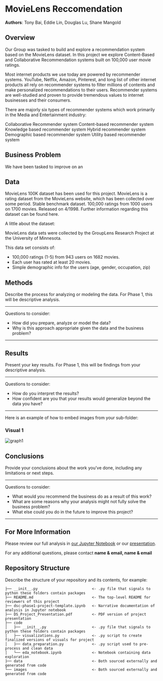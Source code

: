 # MovieLens Reccomendation

**Authors**: Tony Bai, Eddie Lin, Douglas Lu, Shane Mangold

## Overview

Our Group was tasked to build and explore a recommendation system based on the MovieLens dataset. In this project we explore Content-Based and Collaborative Recommendation systems built on 100,000 user movie ratings.

Most internet products we use today are powered by recommender systems. YouTube, Netflix, Amazon, Pinterest, and long list of other internet products all rely on recommender systems to filter millions of contents and make personalized recommendations to their users. Recommender systems are well-studied and proven to provide tremendous values to internet businesses and their consumers.

There are majorly six types of recommender systems which work primarily in the Media and Entertainment industry:

Collaborative Recommender system
Content-based recommender system
Knowledge based recommender system
Hybrid recommender system
Demographic based recommender system
Utility based recommender system

## Business Problem

We have been tasked to improve on an 
## Data

MovieLens 100K dataset has been used for this project. MovieLens is a rating dataset from the MovieLens website, which has been collected over some period. Stable benchmark dataset. 100,000 ratings from 1000 users on 1700 movies. Released on 4/1998. Further information regarding this dataset can be found here.

A little about the dataset:

MovieLens data sets were collected by the GroupLens Research Project at the University of Minnesota.

This data set consists of:

* 100,000 ratings (1-5) from 943 users on 1682 movies.
* Each user has rated at least 20 movies.
* Simple demographic info for the users (age, gender, occupation, zip)

## Methods

Describe the process for analyzing or modeling the data. For Phase 1, this will be descriptive analysis.

***
Questions to consider:
* How did you prepare, analyze or model the data?
* Why is this approach appropriate given the data and the business problem?
***

## Results

Present your key results. For Phase 1, this will be findings from your descriptive analysis.

***
Questions to consider:
* How do you interpret the results?
* How confident are you that your results would generalize beyond the data you have?
***

Here is an example of how to embed images from your sub-folder:

### Visual 1
![graph1](./images/viz1.png)

## Conclusions

Provide your conclusions about the work you've done, including any limitations or next steps.

***
Questions to consider:
* What would you recommend the business do as a result of this work?
* What are some reasons why your analysis might not fully solve the business problem?
* What else could you do in the future to improve this project?
***

## For More Information

Please review our full analysis in [our Jupyter Notebook](./dsc-phase1-project-template.ipynb) or our [presentation](./DS_Project_Presentation.pdf).

For any additional questions, please contact **name & email, name & email**

## Repository Structure

Describe the structure of your repository and its contents, for example:

```
├── __init__.py                         <- .py file that signals to python these folders contain packages
├── README.md                           <- The top-level README for reviewers of this project
├── dsc-phase1-project-template.ipynb   <- Narrative documentation of analysis in Jupyter notebook
├── DS_Project_Presentation.pdf         <- PDF version of project presentation
├── code
│   ├── __init__.py                     <- .py file that signals to python these folders contain packages
│   ├── visualizations.py               <- .py script to create finalized versions of visuals for project
│   ├── data_preparation.py             <- .py script used to pre-process and clean data
│   └── eda_notebook.ipynb              <- Notebook containing data exploration
├── data                                <- Both sourced externally and generated from code
└── images                              <- Both sourced externally and generated from code
```
